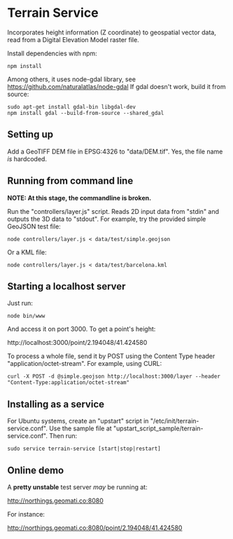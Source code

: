 
Terrain Service
===============

Incorporates height information (Z coordinate) to geospatial vector data, read from a Digital Elevation Model raster file.

Install dependencies with npm:

    npm install

Among others, it uses node-gdal library, see https://github.com/naturalatlas/node-gdal
If gdal doesn't work, build it from source:

    sudo apt-get install gdal-bin libgdal-dev
    npm install gdal --build-from-source --shared_gdal


Setting up
----------

Add a GeoTIFF DEM file in EPSG:4326 to "data/DEM.tif". Yes, the file name *is* hardcoded.


Running from command line
-------------------------

**NOTE: At this stage, the commandline is broken.**

Run the "controllers/layer.js" script. Reads 2D input data from "stdin" and outputs the 3D data to "stdout". For example, try the provided simple GeoJSON test file:

    node controllers/layer.js < data/test/simple.geojson

Or a KML file:

    node controllers/layer.js < data/test/barcelona.kml


Starting a localhost server
---------------------------

Just run:

    node bin/www

And access it on port 3000. To get a point's height:

   http://localhost:3000/point/2.194048/41.424580

To process a whole file, send it by POST using the Content Type header "application/octet-stream". For example, using CURL:

    curl -X POST -d @simple.geojson http://localhost:3000/layer --header "Content-Type:application/octet-stream"


Installing as a service
-----------------------

For Ubuntu systems, create an "upstart" script in "/etc/init/terrain-service.conf". Use the sample file at "upstart_script_sample/terrain-service.conf". Then run:

    sudo service terrain-service [start|stop|restart]



Online demo
-----------

A **pretty unstable** test server *may* be running at:

   http://northings.geomati.co:8080

For instance:

   http://northings.geomati.co:8080/point/2.194048/41.424580
